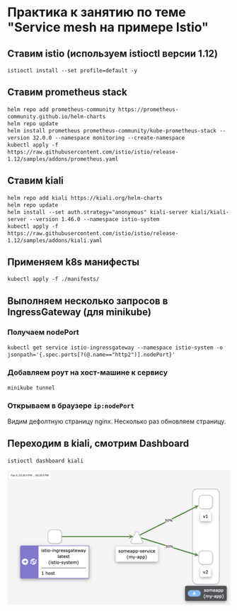 # Практика к занятию по теме "Service mesh на примере Istio"

## Ставим istio (используем istioctl версии 1.12)
```shell
istioctl install --set profile=default -y
```

## Ставим prometheus stack
```shell
helm repo add prometheus-community https://prometheus-community.github.io/helm-charts
helm repo update
helm install prometheus prometheus-community/kube-prometheus-stack --version 32.0.0 --namespace monitoring --create-namespace
kubectl apply -f https://raw.githubusercontent.com/istio/istio/release-1.12/samples/addons/prometheus.yaml
```

## Ставим kiali
```shell
helm repo add kiali https://kiali.org/helm-charts
helm repo update
helm install --set auth.strategy="anonymous" kiali-server kiali/kiali-server --version 1.46.0 --namespace istio-system
kubectl apply -f https://raw.githubusercontent.com/istio/istio/release-1.12/samples/addons/kiali.yaml
```

## Применяем k8s манифесты
```shell
kubectl apply -f ./manifests/
```

## Выполняем несколько запросов в IngressGateway (для minikube)
### Получаем nodePort
```shell
kubectl get service istio-ingressgateway --namespace istio-system -o jsonpath='{.spec.ports[?(@.name=="http2")].nodePort}'
```
### Добавляем роут на хост-машине к сервису
```shell
minikube tunnel
```
### Открываем в браузере `ip:nodePort`
Видим дефолтную страницу nginx. Несколько раз обновляем страницу.

## Переходим в kiali, смотрим Dashboard
```shell
istioctl dashboard kiali
```
![Результат](kiali-dashboard-result.png)